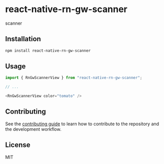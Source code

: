 # react-native-rn-gw-scanner

scanner

## Installation

```sh
npm install react-native-rn-gw-scanner
```

## Usage

```js
import { RnGwScannerView } from "react-native-rn-gw-scanner";

// ...

<RnGwScannerView color="tomato" />
```

## Contributing

See the [contributing guide](CONTRIBUTING.md) to learn how to contribute to the repository and the development workflow.

## License

MIT
